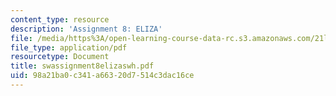 ```yaml
---
content_type: resource
description: 'Assignment 8: ELIZA'
file: /media/https%3A/open-learning-course-data-rc.s3.amazonaws.com/21l-708-technologies-of-humanism-spring-2003/98a21ba0c341a66320d7514c3dac16ce_swassignment8elizaswh.pdf
file_type: application/pdf
resourcetype: Document
title: swassignment8elizaswh.pdf
uid: 98a21ba0-c341-a663-20d7-514c3dac16ce
---
```


